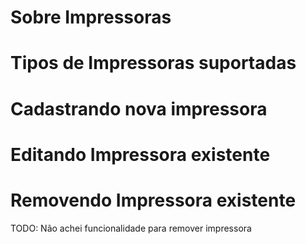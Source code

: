 # Sobre Impressoras

# Tipos de Impressoras suportadas

# Cadastrando nova impressora

# Editando Impressora existente

# Removendo Impressora existente

TODO: Não achei funcionalidade para remover impressora



